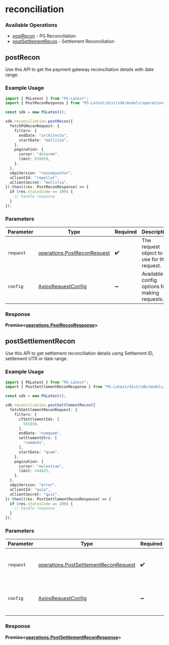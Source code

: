 # reconciliation

### Available Operations

* [postRecon](#postrecon) - PG Reconciliation
* [postSettlementRecon](#postsettlementrecon) - Settlement Reconciliation

## postRecon

Use this API to get the payment gateway reconciliation details with date range.

### Example Usage

```typescript
import { PGLatest } from "PG-Latest";
import { PostReconResponse } from "PG-Latest/dist/sdk/models/operations";

const sdk = new PGLatest();

sdk.reconciliation.postRecon({
  fetchPGReconRequest: {
    filters: {
      endDate: "architecto",
      startDate: "mollitia",
    },
    pagination: {
      cursor: "dolorem",
      limit: 635059,
    },
  },
  xApiVersion: "consequuntur",
  xClientId: "repellat",
  xClientSecret: "mollitia",
}).then((res: PostReconResponse) => {
  if (res.statusCode == 200) {
    // handle response
  }
});
```

### Parameters

| Parameter                                                                  | Type                                                                       | Required                                                                   | Description                                                                |
| -------------------------------------------------------------------------- | -------------------------------------------------------------------------- | -------------------------------------------------------------------------- | -------------------------------------------------------------------------- |
| `request`                                                                  | [operations.PostReconRequest](../../models/operations/postreconrequest.md) | :heavy_check_mark:                                                         | The request object to use for the request.                                 |
| `config`                                                                   | [AxiosRequestConfig](https://axios-http.com/docs/req_config)               | :heavy_minus_sign:                                                         | Available config options for making requests.                              |


### Response

**Promise<[operations.PostReconResponse](../../models/operations/postreconresponse.md)>**


## postSettlementRecon

Use this API to get settlement reconciliation details using Settlement ID, settlement UTR or date range.

### Example Usage

```typescript
import { PGLatest } from "PG-Latest";
import { PostSettlementReconResponse } from "PG-Latest/dist/sdk/models/operations";

const sdk = new PGLatest();

sdk.reconciliation.postSettlementRecon({
  fetchSettlementReconRequest: {
    filters: {
      cfSettlementIds: [
        581850,
      ],
      endDate: "numquam",
      settlementUtrs: [
        "commodi",
      ],
      startDate: "quam",
    },
    pagination: {
      cursor: "molestiae",
      limit: 244425,
    },
  },
  xApiVersion: "error",
  xClientId: "quia",
  xClientSecret: "quis",
}).then((res: PostSettlementReconResponse) => {
  if (res.statusCode == 200) {
    // handle response
  }
});
```

### Parameters

| Parameter                                                                                      | Type                                                                                           | Required                                                                                       | Description                                                                                    |
| ---------------------------------------------------------------------------------------------- | ---------------------------------------------------------------------------------------------- | ---------------------------------------------------------------------------------------------- | ---------------------------------------------------------------------------------------------- |
| `request`                                                                                      | [operations.PostSettlementReconRequest](../../models/operations/postsettlementreconrequest.md) | :heavy_check_mark:                                                                             | The request object to use for the request.                                                     |
| `config`                                                                                       | [AxiosRequestConfig](https://axios-http.com/docs/req_config)                                   | :heavy_minus_sign:                                                                             | Available config options for making requests.                                                  |


### Response

**Promise<[operations.PostSettlementReconResponse](../../models/operations/postsettlementreconresponse.md)>**


